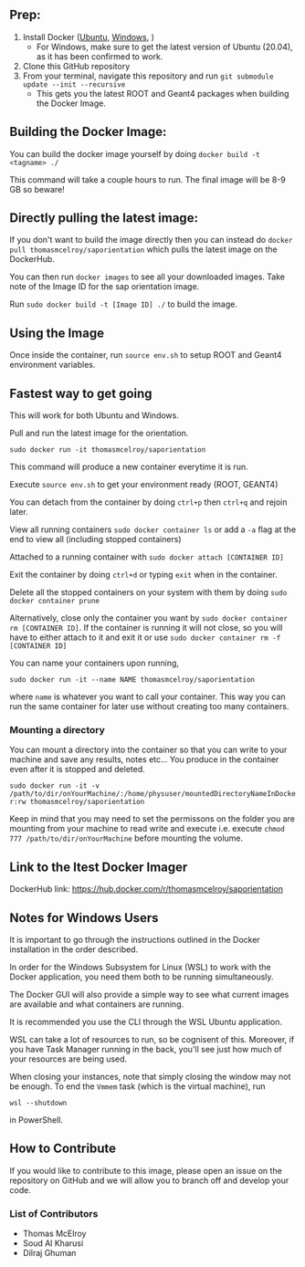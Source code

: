 ## Prep:
1. Install Docker ([Ubuntu](https://docs.docker.com/engine/install/ubuntu/), [Windows](https://docs.docker.com/docker-for-windows/wsl/),  )
   - For Windows, make sure to get the latest version of Ubuntu (20.04), as it has been confirmed to work.
2. Clone this GitHub repository
3. From your terminal, navigate this repository and run `git submodule update --init --recursive`
   - This gets you the latest ROOT and Geant4 packages when building the Docker Image.  

## Building the Docker Image:

You can build the docker image yourself by doing `docker build -t <tagname> ./ `

This command will take a couple hours to run. The final image will be 8-9 GB so beware! 

## Directly pulling the latest image:
If you don't want to build the image directly then you can instead do `docker pull thomasmcelroy/saporientation` which pulls the latest image on the DockerHub. 

You can then run `docker images` to see all your downloaded images. Take note of the Image ID for the sap orientation image. 

Run `sudo docker build -t [Image ID] ./` to build the image.

## Using the Image
Once inside the container, run `source env.sh` to setup ROOT and Geant4 environment variables.

## Fastest way to get going
This will work for both Ubuntu and Windows.

Pull and run the latest image for the orientation.  

`sudo docker run -it thomasmcelroy/saporientation`

This command will produce a new container everytime it is run.

Execute `source env.sh` to get your environment ready (ROOT, GEANT4)

You can detach from the container by doing `ctrl+p` then `ctrl+q` and rejoin later. 

View all running containers `sudo docker container ls` or add a `-a` flag at the end to view all (including stopped containers)

Attached to a running container with `sudo docker attach [CONTAINER ID]`

Exit the container by doing `ctrl+d` or typing `exit` when in the container. 

Delete all the stopped containers on your system with them by doing `sudo docker container prune`

Alternatively, close only the container you want by `sudo docker container rm [CONTAINER ID]`. If the container is running it will not close, so you will have to either attach to it and exit it or use `sudo docker container rm -f [CONTAINER ID]`

You can name your containers upon running,

`sudo docker run -it --name NAME thomasmcelroy/saporientation`

where `name` is whatever you want to call your container. This way you can run the same container for later use without creating too many containers.

### Mounting a directory 
You can mount a directory into the container so that you can write to your machine and save any results, notes etc... You produce in the container even after it is stopped and deleted.

`sudo docker run -it -v /path/to/dir/onYourMachine/:/home/physuser/mountedDirectoryNameInDocker:rw thomasmcelroy/saporientation`

Keep in mind that you may need to set the permissons on the folder you are mounting from your machine to read write and execute i.e. execute `chmod 777 /path/to/dir/onYourMachine` before mounting the volume.

## Link to the ltest Docker Imager
DockerHub link: https://hub.docker.com/r/thomasmcelroy/saporientation 

## Notes for Windows Users
It is important to go through the instructions outlined in the Docker installation in the order described. 

In order for the Windows Subsystem for Linux (WSL) to work with the Docker application, you need them both to be running simultaneously.

The Docker GUI will also provide a simple way to see what current images are available and what containers are running.

It is recommended you use the CLI through the WSL Ubuntu application. 

WSL can take a lot of resources to run, so be cognisent of this. Moreover, if you have Task Manager running in the back, you'll see just how much of your resources are being used.

When closing your instances, note that simply closing the window may not be enough. To end the `Vmmem` task (which is the virtual machine), run

`wsl --shutdown`

in PowerShell. 

## How to Contribute 
If you would like to contribute to this image, please open an issue on the repository on GitHub and we will allow you to branch off and develop your code. 

### List of Contributors
- Thomas McElroy 
- Soud Al Kharusi
- Dilraj Ghuman
